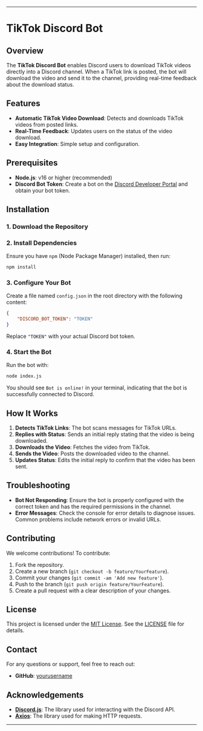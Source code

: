 
---

# TikTok Discord Bot


## Overview

The **TikTok Discord Bot** enables Discord users to download TikTok videos directly into a Discord channel. When a TikTok link is posted, the bot will download the video and send it to the channel, providing real-time feedback about the download status.

## Features

- **Automatic TikTok Video Download**: Detects and downloads TikTok videos from posted links.
- **Real-Time Feedback**: Updates users on the status of the video download.
- **Easy Integration**: Simple setup and configuration.

## Prerequisites

- **Node.js**: v16 or higher (recommended)
- **Discord Bot Token**: Create a bot on the [Discord Developer Portal](https://discord.com/developers/applications) and obtain your bot token.

## Installation

### 1. Download the Repository

### 2. Install Dependencies

Ensure you have `npm` (Node Package Manager) installed, then run:

```bash
npm install
```

### 3. Configure Your Bot

Create a file named `config.json` in the root directory with the following content:

```json
{
    "DISCORD_BOT_TOKEN": "TOKEN"
}
```

Replace `"TOKEN"` with your actual Discord bot token.

### 4. Start the Bot

Run the bot with:

```bash
node index.js
```

You should see `Bot is online!` in your terminal, indicating that the bot is successfully connected to Discord.

## How It Works

1. **Detects TikTok Links**: The bot scans messages for TikTok URLs.
2. **Replies with Status**: Sends an initial reply stating that the video is being downloaded.
3. **Downloads the Video**: Fetches the video from TikTok.
4. **Sends the Video**: Posts the downloaded video to the channel.
5. **Updates Status**: Edits the initial reply to confirm that the video has been sent.

## Troubleshooting

- **Bot Not Responding**: Ensure the bot is properly configured with the correct token and has the required permissions in the channel.
- **Error Messages**: Check the console for error details to diagnose issues. Common problems include network errors or invalid URLs.

## Contributing

We welcome contributions! To contribute:

1. Fork the repository.
2. Create a new branch (`git checkout -b feature/YourFeature`).
3. Commit your changes (`git commit -am 'Add new feature'`).
4. Push to the branch (`git push origin feature/YourFeature`).
5. Create a pull request with a clear description of your changes.

## License

This project is licensed under the [MIT License](LICENSE). See the [LICENSE](LICENSE) file for details.

## Contact

For any questions or support, feel free to reach out:

- **GitHub**: [yourusername](https://github.com/FrenchGuys)

## Acknowledgements

- **[Discord.js](https://discord.js.org/)**: The library used for interacting with the Discord API.
- **[Axios](https://axios-http.com/)**: The library used for making HTTP requests.

---

